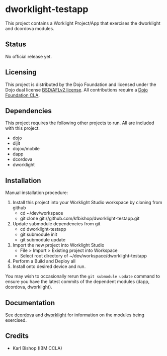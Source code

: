 # dworklight-testapp
This project contains a Worklight Project/App that exercises the dworklight and dcordova modules.

## Status

No official release yet.

## Licensing

This project is distributed by the Dojo Foundation and licensed under the Dojo dual license [BSD/AFLv2 license](http://dojotoolkit.org/license).
All contributions require a [Dojo Foundation CLA](http://dojofoundation.org/about/claForm).

## Dependencies

This project requires the following other projects to run. All are included with this project.
 * dojo
 * dijit
 * dojox/mobile
 * dapp
 * dcordova
 * dworklight

## Installation

Manual installation procedure:
1. Install this project into your Worklight Studio workspace by cloning from github
	- cd ~/dev/workspace
	- git clone git://github.com/kfbishop/dworklight-testapp.git
2. Update submodule dependencies from git
	- cd dworklight-testapp
	- git submodule init
	- git submodule update
4. Import the new project into Worklight Studio
	- File > Import > Existing project into Workspace
	- Select root directory of ~/dev/workspace/dworklight-testapp
5. Perform a Build and Deploy all
6. Install onto desired device and run.

You may wish to occasionally rerun the `git submodule update` command to ensure you have the latest commits of the dependent modules (dapp, dcordova, dworklight).


## Documentation

See [dcordova](https://github.com/ibm-dojo/dcordova) and [dworklight](https://github.com/ibm-dojo/dworklight) for information on the modules being exercised.


## Credits
* Karl Bishop (IBM CCLA)
